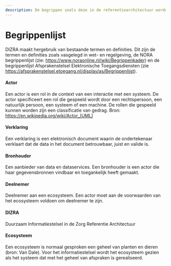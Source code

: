 ```yaml
---
description: De begrippen zoals deze in de referentiearchitectuur worden gehanteerd.
---
```


# Begrippenlijst

DIZRA maakt hergebruik van bestaande termen en definities. Dit zijn de termen en definities zoals vasgelegd in wet- en regelgeving, de NORA begrippenlijst (zie: https://www.noraonline.nl/wiki/Begrippenkader) en de begrippenlijst Afsprakenstelsel Elektronische Toegangsdiensten (zie https://afsprakenstelsel.etoegang.nl/display/as/Begrippenlijst).


#### Actor

Een actor is een rol in de context van een interactie met een systeem. De actor specificeert een rol die gespeeld wordt door een rechtspersoon, een natuurlijk persoon, een systeem of een machine. De rollen die gespeeld kunnen worden zijn een classificatie van gedrag.
Bron: https://en.wikipedia.org/wiki/Actor_(UML)

#### Verklaring

Een verklaring is een elektronisch document waarin de ondertekenaar verklaart dat de data in het document betrouwbaar, juist en valide is.

#### Bronhouder

Een aanbieder van data en dataservices. Een bronhouder is een actor die haar gegevensbronnen vindbaar en toegankelijk heeft gemaakt.

#### Deelnemer

Deelnemer aan een ecosysteem. Een actor moet aan de voorwaarden van het ecosysteem voldoen om deelnemer te zijn.  

#### DIZRA

Duurzaam Informatiestelsel in de Zorg Referentie Architectuur

#### Ecosysteem

Een ecosysteem is normaal gesproken een geheel van planten en dieren \(bron: Van Dale\). Voor het informatiestelsel wordt het ecosysteem gezien als het systeem dat met het geheel van afspraken is gerealiseerd.